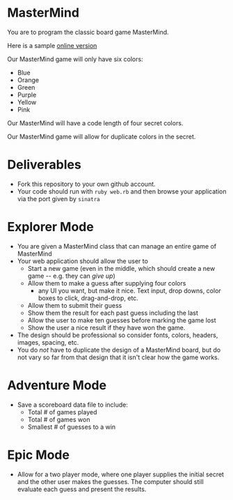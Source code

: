 # MasterMind

You are to program the classic board game MasterMind.

Here is a sample [online version](http://www.web-games-online.com/mastermind/index.php)

Our MasterMind game will only have six colors:
- Blue
- Orange
- Green
- Purple
- Yellow
- Pink

Our MasterMind will have a code length of four secret colors.

Our MasterMind game will allow for duplicate colors in the secret.

# Deliverables

- Fork this repository to your own github account.
- Your code should run with `ruby web.rb` and then browse your application via the port given by `sinatra`

# Explorer Mode
- You are given a MasterMind class that can manage an entire game of MasterMind
- Your web application should allow the user to
  - Start a new game (even in the middle, which should create a new game -- e.g. they can _give up_)
  - Allow them to make a guess after supplying four colors
    - any UI you want, but make it nice. Text input, drop downs, color boxes to click, drag-and-drop, etc.
  - Allow them to submit their guess
  - Show them the result for each past guess including the last
  - Allow the user to make ten guesses before marking the game lost
  - Show the user a nice result if they have won the game.
- The design should be professional so consider fonts, colors, headers, images, spacing, etc.
- You do *not* have to duplicate the design of a MasterMind board, but do not vary so far from that design that it isn't clear how the game works.

# Adventure Mode
- Save a scoreboard data file to include:
  - Total # of games played
  - Total # of games won
  - Smallest # of guesses to a win

# Epic Mode
- Allow for a two player mode, where one player supplies the initial secret and the other user makes the guesses. The computer should still evaluate each guess and present the results.
